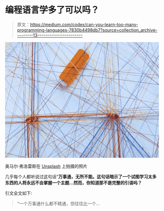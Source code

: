 # 编程语言学多了可以吗？

> 原文：<https://medium.com/codex/can-you-learn-too-many-programming-languages-7830b4498db7?source=collection_archive---------13----------------------->

![](img/fcd2c8620174b16f61a2e4089ab7c785.png)

奥马尔·弗洛雷斯在 [Unsplash](https://unsplash.com?utm_source=medium&utm_medium=referral) 上拍摄的照片

几乎每个人都听说过这句话“**万事通，无所不能。这句话暗示了一个试图学习太多东西的人将永远不会掌握一个主题…然而，你知道那不是完整的引语吗？**

引文全文如下:

> “一个万事通什么都不精通，但往往比一个…